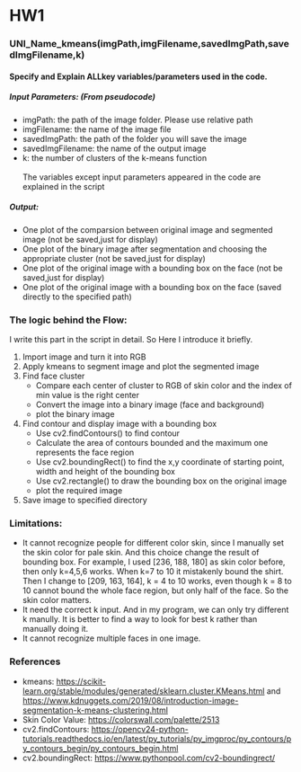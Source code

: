# HW1
### UNI_Name_kmeans(imgPath,imgFilename,savedImgPath,savedImgFilename,k)
#### Specify and Explain ALLkey variables/parameters used in the code. 
##### Input Parameters: (From pseudocode)
* imgPath: the path of the image folder. Please use relative path
* imgFilename: the name of the image file
* savedImgPath: the path of the folder you will save the image
* savedImgFilename: the name of the output image
* k: the number of clusters of the k-means function \
\
The variables except input parameters appeared in the code are explained in the script
##### Output:
* One plot of the comparsion between original image and segmented image (not be saved,just for display)
* One plot of the binary image after segmentation and choosing the appropriate cluster (not be saved,just for display)
* One plot of the original image with a bounding box on the face (not be saved,just for display)
* One plot of the original image with a bounding box on the face (saved directly to the specified path)

### The logic behind the Flow:
I write this part in the script in detail. So Here I introduce it briefly. 
1. Import image and turn it into RGB
2. Apply kmeans to segment image and plot the segmented image
3. Find face cluster
   * Compare each center of cluster to RGB of skin color and the index of min value is the right center
   * Convert the image into a binary image (face and background)
   * plot the binary image
4. Find contour and display image with a bounding box
   * Use cv2.findContours() to find contour
   * Calculate the area of contours bounded and the maximum one represents the face region
   * Use cv2.boundingRect() to find the x,y coordinate of starting point, width and height of the bounding box
   * Use cv2.rectangle() to draw the bounding box on the original image
   * plot the required image
5. Save image to specified directory

### Limitations:
* It cannot recognize people for different color skin, since I manually set the skin color for pale skin. And this choice change the result of bounding box. For example, I used [236, 188, 180] as skin color before, then only k=4,5,6 works. When k=7 to 10 it mistakenly bound the shirt. Then I change to [209, 163, 164], k = 4 to 10 works, even though k = 8 to 10 cannot bound the whole face region, but only half of the face. So the skin color matters.
* It need the correct k input. And in my program, we can only try different k manully. It is better to find a way to look for best k rather than manually doing it.
* It cannot recognize multiple faces in one image.

### References
* kmeans: https://scikit-learn.org/stable/modules/generated/sklearn.cluster.KMeans.html and 
  https://www.kdnuggets.com/2019/08/introduction-image-segmentation-k-means-clustering.html
* Skin Color Value: https://colorswall.com/palette/2513
* cv2.findContours: https://opencv24-python-tutorials.readthedocs.io/en/latest/py_tutorials/py_imgproc/py_contours/py_contours_begin/py_contours_begin.html
* cv2.boundingRect: https://www.pythonpool.com/cv2-boundingrect/
